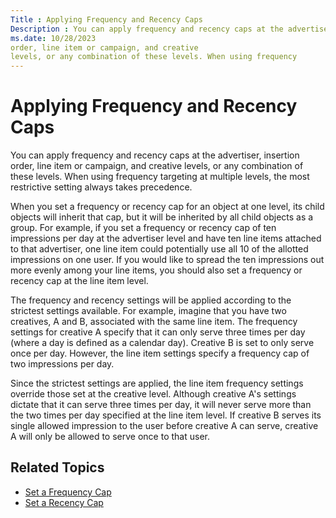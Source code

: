 ```yaml
---
Title : Applying Frequency and Recency Caps
Description : You can apply frequency and recency caps at the advertiser, insertion
ms.date: 10/28/2023
order, line item or campaign, and creative
levels, or any combination of these levels. When using frequency
---
```



# Applying Frequency and Recency Caps



You can apply frequency and recency caps at the advertiser, insertion
order, line item or campaign, and creative
levels, or any combination of these levels. When using frequency
targeting at multiple levels, the most restrictive setting always takes
precedence.

When you set a frequency or recency cap for an object at one level, its
child objects will inherit that cap, but it will be inherited by all
child objects as a group. For example, if you set a frequency or recency
cap of ten impressions per day at the advertiser level and have ten line
items attached to that advertiser, one line item could potentially use
all 10 of the allotted impressions on one user. If you would like to
spread the ten impressions out more evenly among your line items, you
should also set a frequency or recency cap at the line item level.

The frequency and recency settings will be applied according to the
strictest settings available. For example, imagine that you have two
creatives, A and B, associated with the same line item. The frequency
settings for creative A specify that it can only serve three times per
day (where a day is defined as a calendar day). Creative B is set to
only serve once per day. However, the line item settings specify a
frequency cap of two impressions per day.

Since the strictest settings are applied, the line item frequency
settings override those set at the creative level. Although creative A's
settings dictate that it can serve three times per day, it will never
serve more than the two times per day specified at the line item level.
If creative B serves its single allowed impression to the user before
creative A can serve, creative A will only be allowed to serve once to
that user.

>

## Related Topics

- <a href="set-a-frequency-cap.md" class="xref"
  title="You can set frequency caps from the Audience &amp; Location Targeting section within the Create New Line Item and Edit Line Item screens.">Set
  a Frequency Cap</a>
- <a href="set-a-recency-cap.md" class="xref"
  title="You can set recency caps from the Audience &amp; Location Targeting section within the Create New Line Item and Edit Line Item screens.">Set
  a Recency Cap</a>






